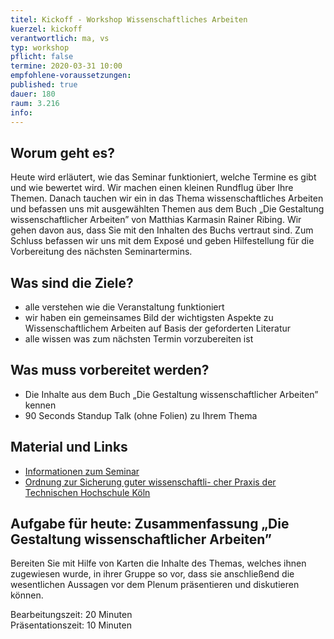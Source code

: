 ```yaml
---
titel: Kickoff - Workshop Wissenschaftliches Arbeiten
kuerzel: kickoff
verantwortlich: ma, vs
typ: workshop
pflicht: false
termine: 2020-03-31 10:00
empfohlene-voraussetzungen: 
published: true
dauer: 180
raum: 3.216
info: 
---
```


## Worum geht es?

Heute wird erläutert, wie das Seminar funktioniert, welche Termine es gibt und wie bewertet wird. Wir machen einen kleinen Rundflug über Ihre Themen. Danach tauchen wir ein in das Thema wissenschaftliches Arbeiten und befassen uns mit ausgewählten Themen aus dem Buch „Die Gestaltung wissenschaftlicher Arbeiten” von Matthias Karmasin Rainer Ribing. Wir gehen davon aus, dass Sie mit den Inhalten des Buchs vertraut sind. Zum Schluss befassen wir uns mit dem Exposé und geben Hilfestellung für die Vorbereitung des nächsten Seminartermins.

## Was sind die Ziele?

- alle verstehen wie die Veranstaltung funktioniert
- wir haben ein gemeinsames Bild der wichtigsten Aspekte zu Wissenschaftlichem Arbeiten auf Basis der geforderten Literatur
- alle wissen was zum nächsten Termin vorzubereiten ist

## Was muss vorbereitet werden?

* Die Inhalte aus dem Buch „Die Gestaltung wissenschaftlicher Arbeiten” kennen
* 90 Seconds Standup Talk (ohne Folien) zu Ihrem Thema


## Material und Links

* [Informationen zum Seminar](https://ilias.th-koeln.de/goto.php?target=file_1456364_download&client_id=ILIAS_FH_Koeln)
* [Ordnung zur Sicherung guter wissenschaftli- cher Praxis der Technischen Hochschule Köln](https://www.th-koeln.de/mam/downloads/deutsch/hochschule/amtlichemitteilungen/endfassung_02_2020.pdf)

## Aufgabe für heute: Zusammenfassung „Die Gestaltung wissenschaftlicher Arbeiten”

Bereiten Sie mit Hilfe von Karten die Inhalte des Themas, welches ihnen zugewiesen wurde, in ihrer Gruppe so vor, dass sie anschließend die wesentlichen Aussagen vor dem Plenum präsentieren und diskutieren können.

Bearbeitungszeit: 20 Minuten  
Präsentationszeit: 10 Minuten



